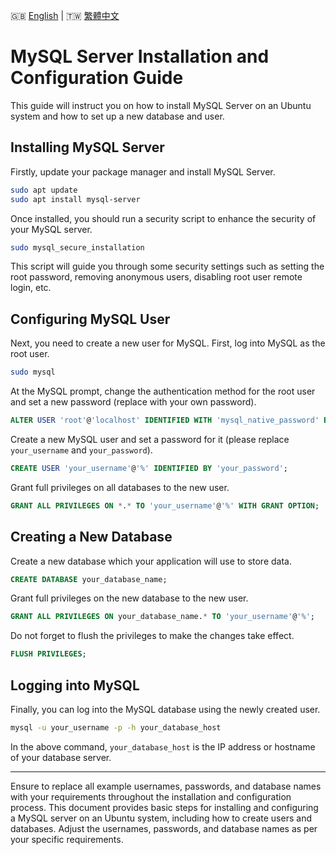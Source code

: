 🇬🇧 [English](./MySQL_Server_Setup_Guide.md) | 🇹🇼 [繁體中文](./MySQL_Server_Setup_Guide-zh-tw.md)

# MySQL Server Installation and Configuration Guide

This guide will instruct you on how to install MySQL Server on an Ubuntu system and how to set up a new database and user.

## Installing MySQL Server

Firstly, update your package manager and install MySQL Server.

```bash
sudo apt update
sudo apt install mysql-server
```

Once installed, you should run a security script to enhance the security of your MySQL server.

```bash
sudo mysql_secure_installation
```

This script will guide you through some security settings such as setting the root password, removing anonymous users, disabling root user remote login, etc.

## Configuring MySQL User

Next, you need to create a new user for MySQL. First, log into MySQL as the root user.

```bash
sudo mysql
```

At the MySQL prompt, change the authentication method for the root user and set a new password (replace with your own password).

```sql
ALTER USER 'root'@'localhost' IDENTIFIED WITH 'mysql_native_password' BY 'new_root_password';
```

Create a new MySQL user and set a password for it (please replace `your_username` and `your_password`).

```sql
CREATE USER 'your_username'@'%' IDENTIFIED BY 'your_password';
```

Grant full privileges on all databases to the new user.

```sql
GRANT ALL PRIVILEGES ON *.* TO 'your_username'@'%' WITH GRANT OPTION;
```

## Creating a New Database

Create a new database which your application will use to store data.

```sql
CREATE DATABASE your_database_name;
```

Grant full privileges on the new database to the new user.

```sql
GRANT ALL PRIVILEGES ON your_database_name.* TO 'your_username'@'%';
```

Do not forget to flush the privileges to make the changes take effect.

```sql
FLUSH PRIVILEGES;
```

## Logging into MySQL

Finally, you can log into the MySQL database using the newly created user.

```bash
mysql -u your_username -p -h your_database_host
```

In the above command, `your_database_host` is the IP address or hostname of your database server.

---

Ensure to replace all example usernames, passwords, and database names with your requirements throughout the installation and configuration process.
This document provides basic steps for installing and configuring a MySQL server on an Ubuntu system, including how to create users and databases. Adjust the usernames, passwords, and database names as per your specific requirements.